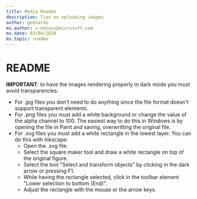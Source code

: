 ```yaml
---
title: Media Readme
description: Tips on uploading images
author: geduardo
ms.author: v-edsanc@microsoft.com
ms.date: 03/04/2020
ms.topic: readme
---
```


# README
**IMPORTANT**: to have the images rendering properly in dark mode you must avoid transparencies.
- For .jpg files you don't need to do anything since the file format doesn't support transparent elements.
- For .png files you must add a white background or change the value of the alpha channel to 100. The easiest way to do this in Windows is by opening the file in Paint and saving, overwritting the original file.
- For .svg files you must add a white rectangle in the lowest layer. You can do this with Inkscape:
  - Open the .svg file.
  - Select the square maker tool and draw a white rectangle on top of the original figure.
  - Select the tool "Select and transform objects" by clicking in the dark arrow or pressing F1.
  - While having the rectangle selected, click in the toolbar element "Lower selection to bottom (End)".
  - Adjust the rectangle with the mouse or the arrow keys.
